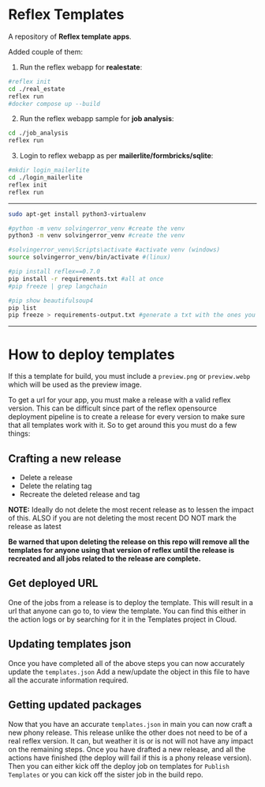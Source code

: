 # Reflex Templates

A repository of **Reflex template apps**.

Added couple of them:

1. Run the reflex webapp for **realestate**:

```sh
#reflex init
cd ./real_estate
reflex run
#docker compose up --build
```

2. Run the reflex webapp sample for **job analysis**:

```sh
cd ./job_analysis
reflex run
```

3. Login to reflex webapp as per **mailerlite/formbricks/sqlite**:

```sh
#mkdir login_mailerlite
cd ./login_mailerlite
reflex init
reflex run
```



---

```sh
sudo apt-get install python3-virtualenv

#python -m venv solvingerror_venv #create the venv
python3 -m venv solvingerror_venv #create the venv

#solvingerror_venv\Scripts\activate #activate venv (windows)
source solvingerror_venv/bin/activate #(linux)

#pip install reflex==0.7.0
pip install -r requirements.txt #all at once
#pip freeze | grep langchain

#pip show beautifulsoup4
pip list
pip freeze > requirements-output.txt #generate a txt with the ones you have!
```

---



# How to deploy templates
If this a template for build, you must include a `preview.png` or `preview.webp` which will be used as the preview image.

To get a url for your app, you must make a release with a valid reflex version. This can be difficult since part of the reflex opensource deployment pipeline is to create a release for every version to make sure that all templates work with it. So to get around this you must do a few things:
## Crafting a new release
- Delete a release
- Delete the relating tag
- Recreate the deleted release and tag 

**NOTE:** Ideally do not delete the most recent release as to lessen the impact of this. ALSO if you are not deleting the most recent DO NOT mark the release as latest

**Be warned that upon deleting the release on this repo will remove all the templates for anyone using that version of reflex until the release is recreated and all jobs related to the release are complete.**

## Get deployed URL
One of the jobs from a release is to deploy the template. This will result in a url that anyone can go to, to view the template. You can find this either in the action logs or by searching for it in the Templates project in Cloud.

## Updating templates json
Once you have completed all of the above steps you can now accurately update the `templates.json`
Add a new/update the object in this file to have all the accurate information required.

## Getting updated packages
Now that you have an accurate `templates.json` in main you can now craft a new phony release. This release unlike the other does not need to be of a real reflex version. It can, but weather it is or is not will not have any impact on the remaining steps.
Once you have drafted a new release, and all the actions have finished (the deploy will fail if this is a phony release version).
Then you can either kick off the deploy job on templates for `Publish Templates` or you can kick off the sister job in the build repo. 



